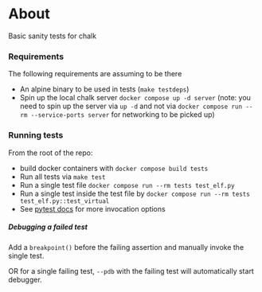 # About

Basic sanity tests for chalk

### Requirements

The following requirements are assuming to be there

- An alpine binary to be used in tests (`make testdeps`)
- Spin up the local chalk server `docker compose up -d server` (note: you need
  to spin up the server via `up -d` and not via
  `docker compose run --rm --service-ports server` for networking to be picked
  up)

### Running tests

From the root of the repo:

- build docker containers with `docker compose build tests`
- Run all tests via `make test`
- Run a single test file `docker compose run --rm tests test_elf.py`
- Run a single test inside the test file by `docker compose run --rm tests test_elf.py::test_virtual`
- See [pytest docs](https://docs.pytest.org/en/7.1.x/how-to/usage.html) for more invocation options

##### Debugging a failed test

Add a `breakpoint()` before the failing assertion and manually invoke the single test.

OR for a single failing test, `--pdb` with the failing test will automatically start debugger.
